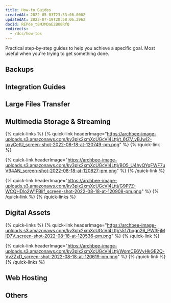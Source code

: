 ```yaml
---
title: How-to Guides
createdAt: 2022-05-03T23:33:06.000Z
updatedAt: 2023-07-19T20:58:06.296Z
docId: REPde_t8MJMDaE2BU8RfQ
redirects:
  - /dcs/how-tos
---
```


Practical step-by-step guides to help you achieve a specific goal. Most useful when you're trying to get something done.

## Backups

[](docId:3gNhGvPOi3DFDya6NyVb0)&#x20;

[](docId:y-G_lQNpFO15OPh_cevQM)&#x20;

[](docId:-qeCzVrbZxM-Wz6P5SQbZ)&#x20;

[](docId:fFkBYzSTI_0eLD8aohftm)&#x20;

[](docId:5_zxVAqCUku5pVX0OTwSW)&#x20;

[](docId:VzNAjuGSXXvsIh-mfhKVr)&#x20;

## Integration Guides

[](docId:rnZKB53zoxOVjYLcnHngs)&#x20;

[](docId:cJm_o93WkIvh0qm40oBlV)&#x20;

[](docId:ck-R5xTsfq4VjCP4pJC-8)&#x20;

[](docId:e8RYUgo0V1EGA6wbuvb2x)&#x20;

[](docId:lvqkxgrbdMrqc1XnnvDFj)&#x20;

[](docId:pRj_WJuVm3TDmaSG6zM55)&#x20;

[](docId:3fdjlw0QhKg2w6FU4ZdbX)&#x20;

## Large Files Transfer

[](docId:9lzZ5MDR7j__XSFKFOY6g)&#x20;

[](docId:OkJongWeLGhPy4KKz34W4)&#x20;

[](docId:APk9353kCNcg5PKRPQ06u)&#x20;

[](docId:LdrqSoECrAyE_LQMvj3aF)&#x20;

[](docId:7zZjObABVo8nOy5KLm--f)&#x20;

[](docId:LcjEYyxUmyViTjNYy6hDd)&#x20;

## Multimedia Storage & Streaming

{% quick-links %}
{% quick-link headerImage="https://archbee-image-uploads.s3.amazonaws.com/kv3plx2xmXcUGcVl4Lttj/t_6tZV_yBJwl2-uxyCetU_screen-shot-2022-08-18-at-120749-pm.png" %}
[](docId:XjYoGwaE6ncc3xTICXOOu)&#x20;
{% /quick-link %}

{% quick-link headerImage="https://archbee-image-uploads.s3.amazonaws.com/kv3plx2xmXcUGcVl4Lttj/BO5_U4hvQYqFWF7uV94AN_screen-shot-2022-08-18-at-120827-pm.png" %}
[](docId:c0Ay0w8gxfln0EJxle0bz)&#x20;
{% /quick-link %}

{% quick-link headerImage="https://archbee-image-uploads.s3.amazonaws.com/kv3plx2xmXcUGcVl4Lttj/G9P7Z-WCQHDlo2W1FBlif_screen-shot-2022-08-18-at-120908-pm.png" %}
[](docId:Ywf4qZUmhJXxbFy55G8Mj)&#x20;
{% /quick-link %}
{% /quick-links %}

## Digital Assets

{% quick-links %}
{% quick-link headerImage="https://archbee-image-uploads.s3.amazonaws.com/kv3plx2xmXcUGcVl4Lttj/s517bqgn26_PW3FjMID7V_screen-shot-2022-08-18-at-120536-pm.png" %}
[](docId:mSHcwI19g4F9qo0XBpiOh)&#x20;
{% /quick-link %}

{% quick-link headerImage="https://archbee-image-uploads.s3.amazonaws.com/kv3plx2xmXcUGcVl4Lttj/WomCE6VyHkGE2Q-VvZZxD_screen-shot-2022-08-18-at-120619-pm.png" %}
[](docId:KvwtaDpf_VH01I8oMwGKY)&#x20;
{% /quick-link %}
{% /quick-links %}

## Web Hosting

[](docId:GkgE6Egi02wRZtyryFyPz)&#x20;

[](docId:LSHpad8pwMKZ50POWK2wM)&#x20;

## Others

[](docId:PUIq--JfqJvG36xkJ_Fia)&#x20;

[](docId:31PlH5QGjhv0HKIaLeU4t)&#x20;

[](docId:xKDtMvd6tn5joueoU3PTq)&#x20;
